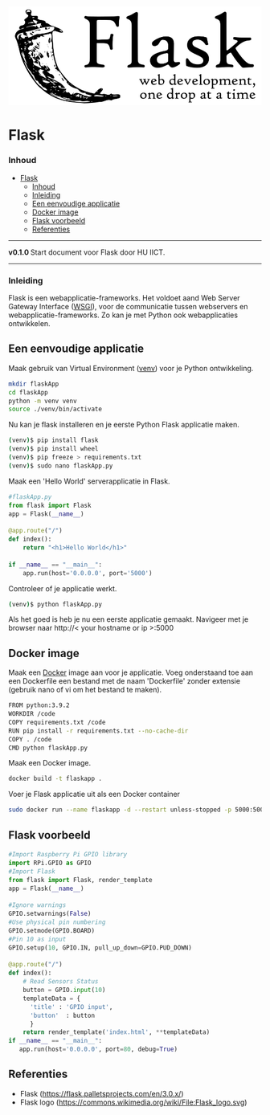 ![logo](../Flask/img/Flask_logo.svg) [](logo-id)

# Flask[](title-id)

### Inhoud[](toc-id)

- [Flask](#flask)
    - [Inhoud](#inhoud)
    - [Inleiding](#inleiding)
  - [Een eenvoudige applicatie](#een-eenvoudige-applicatie)
  - [Docker image](#docker-image)
  - [Flask voorbeeld](#flask-voorbeeld)
  - [Referenties](#referenties)

---

**v0.1.0 [](version-id)** Start document voor Flask door HU IICT[](author-id).

---

### Inleiding

Flask is een webapplicatie-frameworks. Het voldoet aand Web Server Gateway Interface ([WSGI](https://wsgi.readthedocs.io/en/latest/)), voor de communicatie tussen webservers en webapplicatie-frameworks. Zo kan je met Python ook webapplicaties ontwikkelen.

## Een eenvoudige applicatie

Maak gebruik van Virtual Environment ([venv](../../../hardware-interfacing/communicatie/UART/README.md)) voor je Python ontwikkeling.

```bash
mkdir flaskApp
cd flaskApp
python -m venv venv
source ./venv/bin/activate
```

Nu kan je flask installeren en je eerste Python Flask applicatie maken.
```bash
(venv)$ pip install flask
(venv)$ pip install wheel
(venv)$ pip freeze > requirements.txt
(venv)$ sudo nano flaskApp.py
```

Maak een 'Hello World' serverapplicatie in Flask.
```python
#flaskApp.py
from flask import Flask
app = Flask(__name__)

@app.route("/")
def index():
    return "<h1>Hello World</h1>"

if __name__ == "__main__":
    app.run(host='0.0.0.0', port='5000')
```

Controleer of je applicatie werkt.
```bash
(venv)$ python flaskApp.py 
```

Als het goed is heb je nu een eerste applicatie gemaakt. Navigeer met je browser naar http://< your hostname or ip >:5000

## Docker image

Maak een [Docker](../../../infrastructuur/Docker/README.md) image aan voor je applicatie. Voeg onderstaand toe aan een Dockerfile een bestand met de naam 'Dockerfile' zonder extensie (gebruik nano of vi om het bestand te maken).
```bash
FROM python:3.9.2
WORKDIR /code
COPY requirements.txt /code
RUN pip install -r requirements.txt --no-cache-dir
COPY . /code
CMD python flaskApp.py
```

Maak een Docker image.
```bash
docker build -t flaskapp . 
```

Voer je Flask applicatie uit als een Docker container

```bash
sudo docker run --name flaskapp -d --restart unless-stopped -p 5000:5000 flaskapp
```

## Flask voorbeeld

```python
#Import Raspberry Pi GPIO library
import RPi.GPIO as GPIO 
#Import Flask
from flask import Flask, render_template
app = Flask(__name__)

#Ignore warnings
GPIO.setwarnings(False)
#Use physical pin numbering
GPIO.setmode(GPIO.BOARD)
#Pin 10 as input
GPIO.setup(10, GPIO.IN, pull_up_down=GPIO.PUD_DOWN) 

@app.route("/")
def index():
	# Read Sensors Status
	button = GPIO.input(10)
	templateData = {
      'title' : 'GPIO input',
      'button'  : button
      }
	return render_template('index.html', **templateData)
if __name__ == "__main__":
   app.run(host='0.0.0.0', port=80, debug=True)
```

## Referenties
- Flask (<https://flask.palletsprojects.com/en/3.0.x/>)
- Flask logo (<https://commons.wikimedia.org/wiki/File:Flask_logo.svg>)